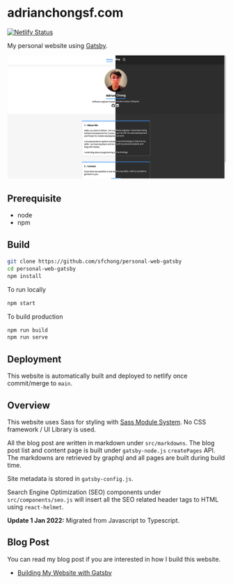 # adrianchongsf.com
[![Netlify Status](https://api.netlify.com/api/v1/badges/e10c4c3a-c81c-4dd8-9f66-e79d1b3fa6db/deploy-status)](https://app.netlify.com/sites/adrianchongsf/deploys)

My personal website using [Gatsby](https://www.gatsbyjs.com/).

![website homepage](docs/website-light-dark.png)

## Prerequisite
- node
- npm

## Build
```bash
git clone https://github.com/sfchong/personal-web-gatsby
cd personal-web-gatsby
npm install
```

To run locally
```bash
npm start
```

To build production
```bash
npm run build 
npm run serve
```

## Deployment
This website is automatically built and deployed to netlify once commit/merge to `main`.

## Overview
This website uses Sass for styling with [Sass Module System](https://sass-lang.com/blog/the-module-system-is-launched). No CSS framework / UI Library is used.

All the blog post are written in markdown under `src/markdowns`. The blog post list and content page is built under `gatsby-node.js` `createPages` API. The markdowns are retrieved by graphql and all pages are built during build time.

Site metadata is stored in `gatsby-config.js`.

Search Engine Optimization (SEO) components under `src/components/seo.js` will insert all the SEO related header tags to HTML using `react-helmet`.

**Update 1 Jan 2022:** Migrated from Javascript to Typescript.

## Blog Post
You can read my blog post if you are interested in how I build this website.
- [Building My Website with Gatsby](https://adrianchongsf.com/blog/building-my-website-with-gatsby)